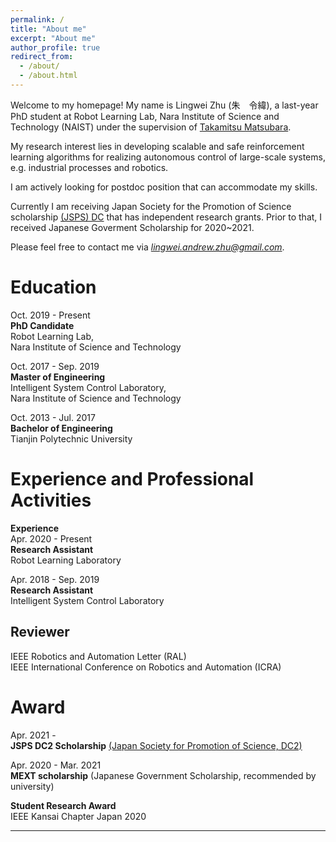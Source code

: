 ```yaml
---
permalink: /
title: "About me"
excerpt: "About me"
author_profile: true
redirect_from: 
  - /about/
  - /about.html
---
```


Welcome to my homepage! My name is Lingwei Zhu (朱　令緯), a last-year PhD student at Robot Learning Lab, Nara Institute of Science and Technology (NAIST) under the supervision of [Takamitsu Matsubara](https://scholar.google.com/citations?user=RFDSj_0AAAAJ&hl=en). 

My research interest lies in developing scalable and safe reinforcement learning algorithms for realizing autonomous control of large-scale systems, e.g. industrial processes and robotics.  

I am actively looking for postdoc position that can accommodate my skills.

Currently I am receiving Japan Society for the Promotion of Science scholarship [(JSPS) DC](https://www.jsps.go.jp/english/e-pd/index.html) that has independent research grants. Prior to that, I received Japanese Goverment Scholarship for 2020~2021.

Please feel free to contact me via *lingwei.andrew.zhu@gmail.com*.

Education
======
Oct. 2019 - Present  
**PhD Candidate**  
Robot Learning Lab,  
Nara Institute of Science and Technology  

  
Oct. 2017 - Sep. 2019  
**Master of Engineering**  
Intelligent System Control Laboratory,  
Nara Institute of Science and Technology  

Oct. 2013 - Jul. 2017  
**Bachelor of Engineering**  
Tianjin Polytechnic University  

Experience and Professional Activities
======
**Experience**  
Apr. 2020 - Present  
**Research Assistant**  
Robot Learning Laboratory  


Apr. 2018 - Sep. 2019  
**Research Assistant**  
Intelligent System Control Laboratory  


Reviewer
------
IEEE Robotics and Automation Letter (RAL)  
IEEE International Conference on Robotics and Automation (ICRA)


Award
======
Apr. 2021 -  
**JSPS DC2 Scholarship** [(Japan Society for Promotion of Science, DC2)](https://www.jsps.go.jp/english/e-pd/index.html)  

Apr. 2020 - Mar. 2021  
**MEXT scholarship** (Japanese Government Scholarship, recommended by university)  

**Student Research Award**  
IEEE Kansai Chapter Japan 2020  

****
